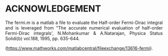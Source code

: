 # ACKNOWLEDGEMENT

<div align="justify">
  
<p>
  
The fermi.m is a matlab a file to evaluate the Half-order Fermi-Dirac integral and is leveraged from "The accurate numerical evaluation of half-order Fermi-Dirac integrals', N.Mohankumar & A.Natarajan, Physica Status Solidi(b) vol.188, 1995, pp. 635-644.

(https://www.mathworks.com/matlabcentral/fileexchange/13616-fermi).

</p>

</div>
